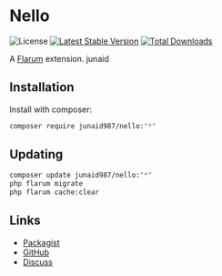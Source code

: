 # Nello

![License](https://img.shields.io/badge/license-GPL-1.0-or-later-blue.svg) [![Latest Stable Version](https://img.shields.io/packagist/v/junaid987/nello.svg)](https://packagist.org/packages/junaid987/nello) [![Total Downloads](https://img.shields.io/packagist/dt/junaid987/nello.svg)](https://packagist.org/packages/junaid987/nello)

A [Flarum](http://flarum.org) extension. junaid

## Installation

Install with composer:

```sh
composer require junaid987/nello:"*"
```

## Updating

```sh
composer update junaid987/nello:"*"
php flarum migrate
php flarum cache:clear
```

## Links

- [Packagist](https://packagist.org/packages/junaid987/nello)
- [GitHub](https://github.com/junaid987/nello)
- [Discuss](https://discuss.flarum.org/d/PUT_DISCUSS_SLUG_HERE)
